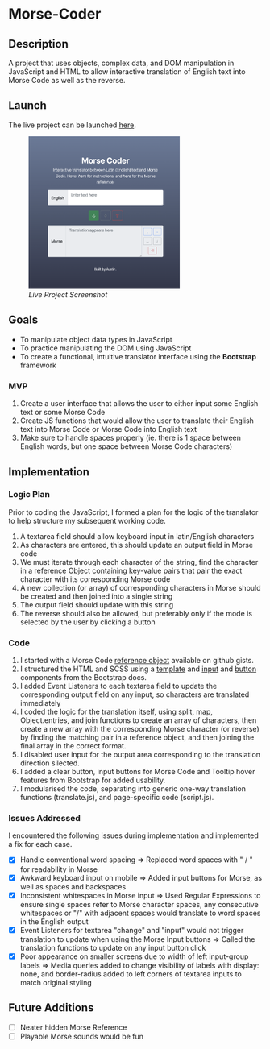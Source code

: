 # Morse-Coder

## Description

A project that uses objects, complex data, and DOM manipulation in JavaScript and HTML to allow interactive translation of English text into Morse Code as well as the reverse.

## Launch

The live project can be launched [here](https://austnly.github.io/morse-coder/).

<figure>
<img src="./img/final.png" width="300px" alt="Live Project Screenshot" />
<figcaption><i>Live Project Screenshot</i></figcaption>
</figure>

## Goals

-   To manipulate object data types in JavaScript
-   To practice manipulating the DOM using JavaScript
-   To create a functional, intuitive translator interface using the **Bootstrap** framework

### MVP

1. Create a user interface that allows the user to either input some English text or some Morse Code
1. Create JS functions that would allow the user to translate their English text into Morse Code or Morse Code into English text
1. Make sure to handle spaces properly (ie. there is 1 space between English words, but one space between Morse Code characters)

## Implementation

### Logic Plan

Prior to coding the JavaScript, I formed a plan for the logic of the translator to help structure my subsequent working code.

1. A textarea field should allow keyboard input in latin/English characters
1. As characters are entered, this should update an output field in Morse code
1. We must iterate through each character of the string, find the character in a reference Object containing key-value pairs that pair the exact character with its corresponding Morse code
1. A new collection (or array) of corresponding characters in Morse should be created and then joined into a single string
1. The output field should update with this string
1. The reverse should also be allowed, but preferably only if the mode is selected by the user by clicking a button

### Code

1. I started with a Morse Code [reference object](https://gist.github.com/mohayonao/094c71af14fe4791c5dd) available on github gists.
1. I structured the HTML and SCSS using a [template](https://getbootstrap.com/docs/5.1/examples/heroes/) and [input](https://getbootstrap.com/docs/5.1/forms/input-group/) and [button](https://getbootstrap.com/docs/5.1/components/buttons/) components from the Bootstrap docs.
1. I added Event Listeners to each textarea field to update the corresponding output field on any input, so characters are translated immediately
1. I coded the logic for the translation itself, using split, map, Object.entries, and join functions to create an array of characters, then create a new array with the corresponding Morse character (or reverse) by finding the matching pair in a reference object, and then joining the final array in the correct format.
1. I disabled user input for the output area corresponding to the translation direction silected.
1. I added a clear button, input buttons for Morse Code and Tooltip hover features from Bootstrap for added usability.
1. I modularised the code, separating into generic one-way translation functions (translate.js), and page-specific code (script.js).

### Issues Addressed

I encountered the following issues during implementation and implemented a fix for each case.

- [x] Handle conventional word spacing => Replaced word spaces with " / " for readability in Morse
- [x] Awkward keyboard input on mobile => Added input buttons for Morse, as well as spaces and backspaces
- [x] Inconsistent whitespaces in Morse input => Used Regular Expressions to ensure single spaces refer to Morse character spaces, any consecutive whitespaces or "/" with adjacent spaces would translate to word spaces in the English output
- [x] Event Listeners for textarea "change" and "input" would not trigger translation to update when using the Morse Input buttons => Called the translation functions to update on any input button click
- [x] Poor appearance on smaller screens due to width of left input-group labels => Media queries added to change visibility of labels with display: none, and border-radius added to left corners of textarea inputs to match original styling

## Future Additions

- [ ] Neater hidden Morse Reference
- [ ] Playable Morse sounds would be fun
